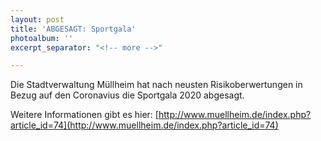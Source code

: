 ```yaml
---
layout: post
title: 'ABGESAGT: Sportgala'
photoalbum: ''
excerpt_separator: "<!-- more -->"

---
```

Die Stadtverwaltung Müllheim hat nach neusten Risikoberwertungen in Bezug auf den Coronavius die Sportgala 2020 abgesagt.

Weitere Informationen gibt es hier: [http://www.muellheim.de/index.php?article_id=74](http://www.muellheim.de/index.php?article_id=74)
